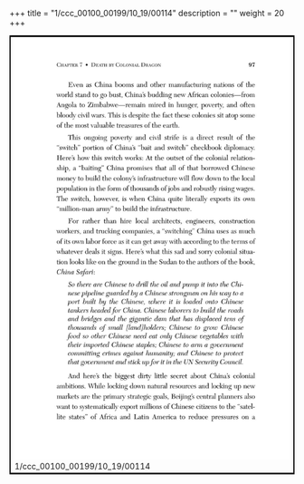 +++
title = "1/ccc_00100_00199/10_19/00114"
description = ""
weight = 20
+++

<table style="border:2px solid black;max-width:800px;max-height:800px;" 
><tr><td>
<img class="center-fit-jpg"
src="/jpg_/out_jpg_dbc_114.jpg">
1/ccc_00100_00199/10_19/00114
</img></td></tr></table>
